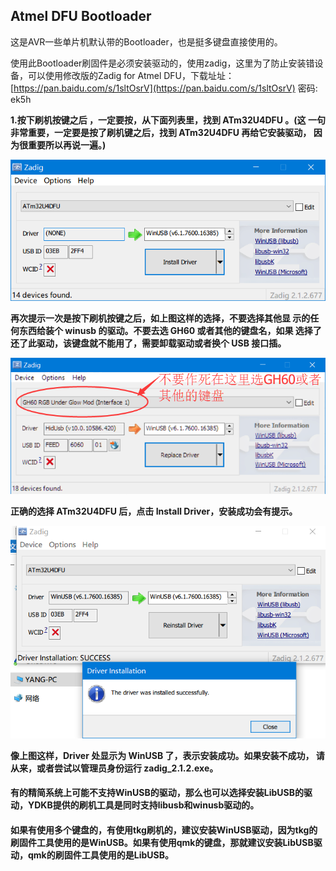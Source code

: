 ## Atmel DFU Bootloader

这是AVR一些单片机默认带的Bootloader，也是挺多键盘直接使用的。

使用此Bootloader刷固件是必须安装驱动的，使用zadig，这里为了防止安装错设备，可以使用修改版的Zadig for Atmel DFU，下载址址：[https://pan.baidu.com/s/1sltOsrV](https://pan.baidu.com/s/1sltOsrV) 密码: ek5h



**1.按下刷机按键之后 ，一定要按，从下面列表里，找到 ATm32U4DFU 。\(这
一句非常重要，一定要是按了刷机键之后，找到 ATm32U4DFU 再给它安装驱动，
因为很重要所以再说一遍。\)**

![](/assets/Atmel_DFU_01.png)

**再次提示一次是按下刷机按键之后，如上图这样的选择，不要选择其他显
示的任何东西给装个 winusb 的驱动。不要去选 GH60 或者其他的键盘名，如果
选择了还了此驱动，该键盘就不能用了，需要卸载驱动或者换个 USB 接口插。**

![](/assets/Atmel_DFU_02.png)

**正确的选择 ATm32U4DFU 后，点击 Install Driver，安装成功会有提示。**

![](/assets/Atmel_DFU_03.png)

**像上图这样，Driver 处显示为 WinUSB 了，表示安装成功。如果安装不成功，
请从来，或者尝试以管理员身份运行 zadig\_2.1.2.exe。**



#### 有的精简系统上可能不支持WinUSB的驱动，那么也可以选择安装LibUSB的驱动，YDKB提供的刷机工具是同时支持libusb和winusb驱动的。

#### 如果有使用多个键盘的，有使用tkg刷机的，建议安装WinUSB驱动，因为tkg的刷固件工具使用的是WinUSB。如果有使用qmk的键盘，那就建议安装LibUSB驱动，qmk的刷固件工具使用的是LibUSB。



